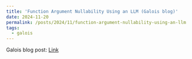 ```yaml
---
title: 'Function Argument Nullability Using an LLM (Galois blog)'
date: 2024-11-20
permalink: /posts/2024/11/function-argument-nullability-using-an-llm
tags:
  - galois
---
```


Galois blog post: [Link](https://galois.com/blog/2024/11/function-argument-nullability-using-an-llm/)
